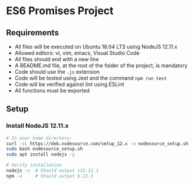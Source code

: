 # ES6 Promises Project

## Requirements

- All files will be executed on Ubuntu 18.04 LTS using NodeJS 12.11.x
- Allowed editors: vi, vim, emacs, Visual Studio Code
- All files should end with a new line
- A README.md file, at the root of the folder of the project, is mandatory
- Code should use the `.js` extension
- Code will be tested using Jest and the command `npm run test`
- Code will be verified against lint using ESLint
- All functions must be exported

## Setup

### Install NodeJS 12.11.x

```bash
# In your home directory:
curl -sL https://deb.nodesource.com/setup_12.x -o nodesource_setup.sh
sudo bash nodesource_setup.sh
sudo apt install nodejs -y

# Verify installation
nodejs -v  # Should output v12.11.1
npm -v     # Should output 6.11.3

